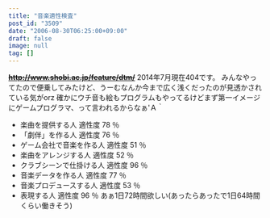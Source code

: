 ```yaml
---
title: "音楽適性検査"
post_id: "3509"
date: "2006-08-30T06:25:00+09:00"
draft: false
image: null
tag: []
---
```



**<del>http://www.shobi.ac.jp/feature/dtm/</del>** 2014年7月現在404です。 みんなやってたので便乗してみたけど、うーむなんか今まで広く浅くだったのが見透かされている気がorz 確かにウチ音も絵もプログラムもやってるけどまず第一イメージにゲームプログラマ、って言われるからなぁ'Ａ｀

  * 楽曲を提供する人 適性度 78 ％
  * 「劇伴」を作る人 適性度 76 ％
  * ゲーム会社で音楽を作る人 適性度 51 ％
  * 楽曲をアレンジする人 適性度 52 ％
  * クラブシーンで仕掛ける人 適性度 96 ％
  * 音楽データを作る人 適性度 77 ％
  * 音楽プロデュースする人 適性度 53 ％
  * 表現する人 適性度 96 ％
あぁ1日72時間欲しい(あったらあったで1日64時間くらい働きそう)
